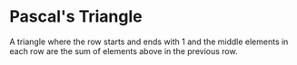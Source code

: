 # Pascal's Triangle

A triangle where the row starts and ends with 1 and the middle elements in each row are the sum of elements above in the previous row.